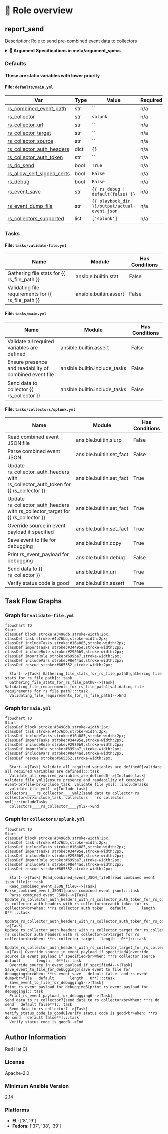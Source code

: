 <!-- DOCSIBLE START -->

# 📃 Role overview

## report_send

Description: Role to send pre-combined event data to collectors

<details>
<summary><b>🧩 Argument Specifications in meta/argument_specs</b></summary>

### Key: main

**Description**: This role sends event data file to supported collectors.
It handles authentication, data validation, and transmission.
Input should be a JSON file with the event already formatted for the target collector.
The data is usually prepared by 3 other roles in this collection:

  1. `junit2json` - converts JUnit XMLs to single test report JSON file
  2. `report_metadata_gen` - merges metadata from environment and a metadata file if available
  3. `report_combine` - combines 1 + 2 into a single JSON event file

- **rs_combined_event_path**
  - **Required**: True
  - **Type**: str
  - **Default**: none
  - **Description**: Path to the pre-combined event JSON file
  
- **rs_collector_url**
  - **Required**: True
  - **Type**: str
  - **Default**: none
  - **Description**: URL of the collector server
  
- **rs_collector_auth_token**
  - **Required**: False
  - **Type**: str
  - **Default**:
  - **Description**: Authentication token for the collector
  
- **rs_collector_target**
  - **Required**: False
  - **Type**: str
  - **Default**:
  - **Description**: Collector target/channel/topic identifier
  
- **rs_collector_source**
  - **Required**: False
  - **Type**: str
  - **Default**:
  - **Description**: Override source in event payload
  
- **rs_collector**
  - **Required**: False
  - **Type**: str
  - **Default**: splunk
  - **Description**: Type of collector to use
  
    - **Choices**:

      - splunk

- **rs_do_send**
  - **Required**: False
  - **Type**: bool
  - **Default**: True
  - **Description**: Whether to actually send the data
  
</details>

### Defaults

#### **These are static variables with lower priority**

#### File: `defaults/main.yml`

| Var          | Type         | Value       |Required    | Title       |
|--------------|--------------|-------------|-------------|-------------|
| [rs_combined_event_path](defaults/main.yml#L6)   | str   | `` |    n/a  |  n/a |
| [rs_collector](defaults/main.yml#L9)   | str   | `splunk` |    n/a  |  n/a |
| [rs_collector_url](defaults/main.yml#L10)   | str   | `` |    n/a  |  n/a |
| [rs_collector_target](defaults/main.yml#L11)   | str   | `` |    n/a  |  n/a |
| [rs_collector_source](defaults/main.yml#L12)   | str   | `` |    n/a  |  n/a |
| [rs_collector_auth_headers](defaults/main.yml#L15)   | dict   | `{}` |    n/a  |  n/a |
| [rs_collector_auth_token](defaults/main.yml#L16)   | str   | `` |    n/a  |  n/a |
| [rs_do_send](defaults/main.yml#L19)   | bool   | `True` |    n/a  |  n/a |
| [rs_allow_self_signed_certs](defaults/main.yml#L20)   | bool   | `False` |    n/a  |  n/a |
| [rs_debug](defaults/main.yml#L23)   | bool   | `False` |    n/a  |  n/a |
| [rs_event_save](defaults/main.yml#L24)   | str   | `{{ rs_debug ¦ default(false) }}` |    n/a  |  n/a |
| [rs_event_dump_file](defaults/main.yml#L25)   | str   | `{{ playbook_dir }}/output/actual-event.json` |    n/a  |  n/a |
| [rs_collectors_supported](defaults/main.yml#L28)   | list   | `['splunk']` |    n/a  |  n/a |

### Tasks

#### File: `tasks/validate-file.yml`

| Name | Module | Has Conditions |
| ---- | ------ | --------- |
| Gathering file stats for {{ rs_file_path }} | ansible.builtin.stat | False |
| Validating file requirements for {{ rs_file_path }} | ansible.builtin.assert | False |

#### File: `tasks/main.yml`

| Name | Module | Has Conditions |
| ---- | ------ | --------- |
| Validate all required variables are defined | ansible.builtin.assert | False |
| Ensure presence and readability of combined event file | ansible.builtin.include_tasks | False |
| Send data to collector {{ rs_collector }} | ansible.builtin.include_tasks | False |

#### File: `tasks/collectors/splunk.yml`

| Name | Module | Has Conditions |
| ---- | ------ | --------- |
| Read combined event JSON file | ansible.builtin.slurp | False |
| Parse combined event JSON | ansible.builtin.set_fact | False |
| Update rs_collector_auth_headers with rs_collector_auth_token for {{ rs_collector }} | ansible.builtin.set_fact | True |
| Update rs_collector_auth_headers with rs_collector_target for {{ rs_collector }} | ansible.builtin.set_fact | True |
| Override source in event payload if specified | ansible.builtin.set_fact | True |
| Save event to file for debugging | ansible.builtin.copy | True |
| Print rs_event_payload for debugging | ansible.builtin.debug | False |
| Send data to {{ rs_collector }} | ansible.builtin.uri | True |
| Verify status code is good | ansible.builtin.assert | True |

## Task Flow Graphs

### Graph for `validate-file.yml`

```mermaid
flowchart TD
Start
classDef block stroke:#3498db,stroke-width:2px;
classDef task stroke:#4b76bb,stroke-width:2px;
classDef includeTasks stroke:#16a085,stroke-width:2px;
classDef importTasks stroke:#34495e,stroke-width:2px;
classDef includeRole stroke:#2980b9,stroke-width:2px;
classDef importRole stroke:#699ba7,stroke-width:2px;
classDef includeVars stroke:#8e44ad,stroke-width:2px;
classDef rescue stroke:#665352,stroke-width:2px;

  Start-->|Task| Gathering_file_stats_for_rs_file_path0[gathering file stats for rs file path]:::task
  Gathering_file_stats_for_rs_file_path0-->|Task| Validating_file_requirements_for_rs_file_path1[validating file requirements for rs file path]:::task
  Validating_file_requirements_for_rs_file_path1-->End
```

### Graph for `main.yml`

```mermaid
flowchart TD
Start
classDef block stroke:#3498db,stroke-width:2px;
classDef task stroke:#4b76bb,stroke-width:2px;
classDef includeTasks stroke:#16a085,stroke-width:2px;
classDef importTasks stroke:#34495e,stroke-width:2px;
classDef includeRole stroke:#2980b9,stroke-width:2px;
classDef importRole stroke:#699ba7,stroke-width:2px;
classDef includeVars stroke:#8e44ad,stroke-width:2px;
classDef rescue stroke:#665352,stroke-width:2px;

  Start-->|Task| Validate_all_required_variables_are_defined0[validate all required variables are defined]:::task
  Validate_all_required_variables_are_defined0-->|Include task| validate_file_yml1[ensure presence and readability of combined event<br>file<br>include_task: validate file yml]:::includeTasks
  validate_file_yml1-->|Include task| collectors____rs_collector____yml2[send data to collector rs collector<br>include_task: collectors    rs collector    yml]:::includeTasks
  collectors____rs_collector____yml2-->End
```

### Graph for `collectors/splunk.yml`

```mermaid
flowchart TD
Start
classDef block stroke:#3498db,stroke-width:2px;
classDef task stroke:#4b76bb,stroke-width:2px;
classDef includeTasks stroke:#16a085,stroke-width:2px;
classDef importTasks stroke:#34495e,stroke-width:2px;
classDef includeRole stroke:#2980b9,stroke-width:2px;
classDef importRole stroke:#699ba7,stroke-width:2px;
classDef includeVars stroke:#8e44ad,stroke-width:2px;
classDef rescue stroke:#665352,stroke-width:2px;

  Start-->|Task| Read_combined_event_JSON_file0[read combined event json file]:::task
  Read_combined_event_JSON_file0-->|Task| Parse_combined_event_JSON1[parse combined event json]:::task
  Parse_combined_event_JSON1-->|Task| Update_rs_collector_auth_headers_with_rs_collector_auth_token_for_rs_collector2[update rs collector auth headers with rs collector<br>auth token for rs collector<br>When: **rs collector auth token   default       length   0**]:::task
  Update_rs_collector_auth_headers_with_rs_collector_auth_token_for_rs_collector2-->|Task| Update_rs_collector_auth_headers_with_rs_collector_target_for_rs_collector3[update rs collector auth headers with rs collector<br>target for rs collector<br>When: **rs collector target   length   0**]:::task
  Update_rs_collector_auth_headers_with_rs_collector_target_for_rs_collector3-->|Task| Override_source_in_event_payload_if_specified4[override source in event payload if specified<br>When: **rs collector source   default       length   0**]:::task
  Override_source_in_event_payload_if_specified4-->|Task| Save_event_to_file_for_debugging5[save event to file for debugging<br>When: **rs event save   default false  and rs event dump<br>file   default       length   0**]:::task
  Save_event_to_file_for_debugging5-->|Task| Print_rs_event_payload_for_debugging6[print rs event payload for debugging]:::task
  Print_rs_event_payload_for_debugging6-->|Task| Send_data_to_rs_collector7[send data to rs collector<br>When: **rs do send   default false**]:::task
  Send_data_to_rs_collector7-->|Task| Verify_status_code_is_good8[verify status code is good<br>When: **rs do send   default false**]:::task
  Verify_status_code_is_good8-->End
```

## Author Information

Red Hat CI

### License

Apache-2.0

### Minimum Ansible Version

2.14

### Platforms

- **EL**: ['8', '9']
- **Fedora**: ['37', '38', '39']

<!-- DOCSIBLE END -->
